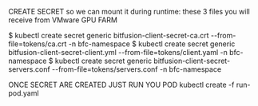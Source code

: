 CREATE SECRET so we can mount it during runtime: these 3 files you will receive from VMware GPU FARM
 
$ kubectl create secret generic bitfusion-client-secret-ca.crt --from-file=tokens/ca.crt -n bfc-namespace
$ kubectl create secret generic bitfusion-client-secret-client.yml --from-file=tokens/client.yaml -n bfc-namespace
$ kubectl create secret generic bitfusion-client-secret-servers.conf --from-file=tokens/servers.conf -n bfc-namespace

ONCE SECRET ARE CREATED JUST RUN YOU POD
kubectl create -f run-pod.yaml
